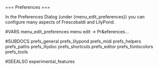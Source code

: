 === Preferences ===

In the Preferences Dialog (under {menu_edit_preferences}) you can configure 
many aspects of Frescobaldi and LilyPond.

#VARS
menu_edit_preferences menu edit -> Pr&eferences...

#SUBDOCS
prefs_general
prefs_lilypond
prefs_midi
prefs_helpers
prefs_paths
prefs_lilydoc
prefs_shortcuts
prefs_editor
prefs_fontscolors
prefs_tools

#SEEALSO
experimental_features
